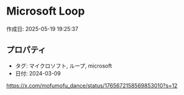 # Microsoft Loop

作成日: 2025-05-19 19:25:37

## プロパティ

- タグ: マイクロソフト, ループ, microsoft
- 日付: 2024-03-09

https://x.com/mofumofu_dance/status/1765672158569853010?s=12
